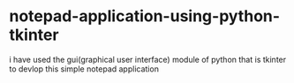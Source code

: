 # notepad-application-using-python-tkinter
i have used the gui(graphical user interface) module of python that is tkinter to devlop this simple notepad application
